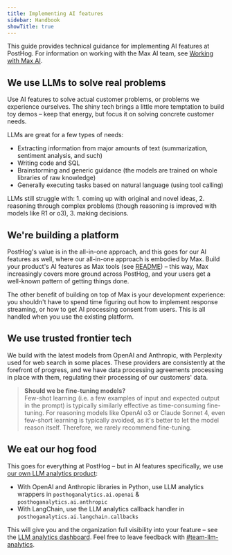 ```yaml
---
title: Implementing AI features
sidebar: Handbook
showTitle: true
---
```


This guide provides technical guidance for implementing AI features at PostHog. For information on working with the Max AI team, see [Working with Max AI](/handbook/engineering/working-with-max-ai).

## We use LLMs to solve real problems

Use AI features to solve actual customer problems, or problems we experience ourselves. The shiny tech brings a little more temptation to build toy demos – keep that energy, but focus it on solving concrete customer needs.

LLMs are great for a few types of needs:

- Extracting information from major amounts of text (summarization, sentiment analysis, and such)
- Writing code and SQL
- Brainstorming and generic guidance (the models are trained on whole libraries of raw knowledge)
- Generally executing tasks based on natural language (using tool calling)

LLMs still struggle with: 1. coming up with original and novel ideas, 2. reasoning through complex problems (though reasoning is improved with models like R1 or o3), 3. making decisions.

## We're building a platform

PostHog's value is in the all-in-one approach, and this goes for our AI features as well, where our all-in-one approach is embodied by Max. Build your product's AI features as Max tools (see [README](https://github.com/posthog/posthog/tree/master/ee/hogai)) – this way, Max increasingly covers more ground across PostHog, and your users get a well-known pattern of getting things done.

The other benefit of building on top of Max is your development experience: you shouldn't have to spend time figuring out how to implement response streaming, or how to get AI processing consent from users. This is all handled when you use the existing platform.

## We use trusted frontier tech

We build with the latest models from OpenAI and Anthropic, with Perplexity used for web search in some places. These providers are consistently at the forefront of progress, and we have data processing agreements processing in place with them, regulating their processing of our customers' data.

> **Should we be fine-tuning models?**  
> Few-shot learning (i.e. a few examples of input and expected output in the prompt) is typically similarly effective as time-consuming fine-tuning. For reasoning models like OpenAI o3 or Claude Sonnet 4, even few-short learning is typically avoided, as it's better to let the model reason itself. Therefore, we rarely recommend fine-tuning.

## We eat our hog food

This goes for everything at PostHog – but in AI features specifically, we use [our own LLM analytics product](/docs/llm-analytics):

- With OpenAI and Anthropic libraries in Python, use LLM analytics wrappers in `posthoganalytics.ai.openai` & `posthoganalytics.ai.anthropic`
- With LangChain, use the LLM analytics callback handler in `posthoganalytics.ai.langchain.callbacks`

This will give you and the organization full visibility into your feature – see the [LLM analytics dashboard](https://us.posthog.com/project/2/llm-analytics). Feel free to leave feedback with [#team-llm-analytics](https://posthog.slack.com/archives/C087XQ7K9K7).
